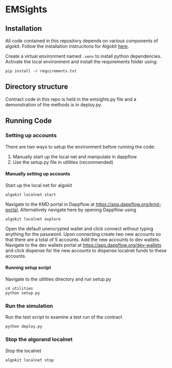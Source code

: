 # EMSights

## Installation

All code contained in this repository depends on various components of algokit. Follow the installation instrucitons for Algokit [here](https://developer.algorand.org/docs/get-started/algokit/).

Create a virtual environment named `.venv` to install python dependencies. Activate the local environment and install the requirements folder using:
```
pip install -r requirements.txt
```

## Directory structure

Contract code in this repo is held in the emsights.py file and a demonstration of the methods is in deploy.py.

## Running Code

### Setting up accounts

There are two ways to setup the environment before running the code:
1. Manually start up the local net and manipulate in dappflow
2. Use the setup.py file in utilities (recommended)

#### Manually setting up accounts

Start up the local net for algokit
```
algokit localnet start
```

Navigate to the KMD portal in Dappflow at https://app.dappflow.org/kmd-portal. Alternatively navigate here by opening Dappflow using
```
algokit localnet explore
```

Open the default unencrypted wallet and click connect without typing anything for the password. Upon connecting create two new accounts so that there are a total of 5 accounts. Add the new accounts to dev wallets. Navigate to the dev wallets portal at https://app.dappflow.org/dev-wallets and click dispense for the new accounts to dispense localnet funds to these accounts.

#### Running setup script

Navigate to the utilities directory and run setup.py
```
cd utilities
python setup.py
```

### Run the simulation

Run the test script to examine a test run of the contract
```
python deploy.py
```

### Stop the algorand localnet

Stop the localnet
```
algokit localnet stop
```